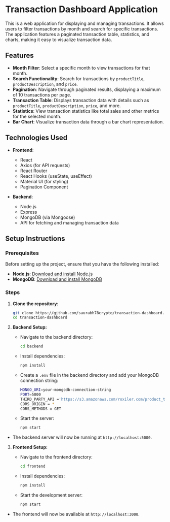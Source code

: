 # Transaction Dashboard Application

This is a web application for displaying and managing transactions. It allows users to filter transactions by month and search for specific transactions. The application features a paginated transaction table, statistics, and charts, making it easy to visualize transaction data.

## Features
- **Month Filter**: Select a specific month to view transactions for that month.
- **Search Functionality**: Search for transactions by `productTitle`, `productDescription`, and `price`.
- **Pagination**: Navigate through paginated results, displaying a maximum of 10 transactions per page.
- **Transaction Table**: Displays transaction data with details such as `productTitle`, `productDescription`, `price`, and more.
- **Statistics**: View transaction statistics like total sales and other metrics for the selected month.
- **Bar Chart**: Visualize transaction data through a bar chart representation.

## Technologies Used
- **Frontend**:
  - React
  - Axios (for API requests)
  - React Router
  - React Hooks (useState, useEffect)
  - Material UI (for styling)
  - Pagination Component

- **Backend**:
  - Node.js
  - Express
  - MongoDB (via Mongoose)
  - API for fetching and managing transaction data

## Setup Instructions

### Prerequisites
Before setting up the project, ensure that you have the following installed:
- **Node.js**: [Download and install Node.js](https://nodejs.org/en/download/)
- **MongoDB**: [Download and install MongoDB](https://www.mongodb.com/try/download/community)

### Steps

1. **Clone the repository**:
   ```bash
   git clone https://github.com/saurabh78crypto/transaction-dashboard.git 
   cd transaction-dashboard
   ```

2. **Backend Setup:**
    - Navigate to the backend directory:
        ```bash
        cd backend
        ```

    - Install dependencies:
        ```bash
        npm install
        ```    

    - Create a `.env` file in the backend directory and add your MongoDB connection string:
        ```bash
        MONGO_URI=your-mongodb-connection-string
        PORT=5000
        THIRD_PARTY_API ='https://s3.amazonaws.com/roxiler.com/product_transaction.json'
        CORS_ORIGIN = *
        CORS_METHODS = GET
        ```

    - Start the server:
        ```bash
        npm start
        ```

  - The backend server will now be running at `http://localhost:5000`.


3. **Frontend Setup:**
    - Navigate to the frontend directory:
        ```bash
        cd frontend
        ```

    - Install dependencies:
        ```bash
        npm install
        ```    

    - Start the development server:
        ```bash
        npm start
        ```

  - The frontend will now be available at `http://localhost:3000`.

